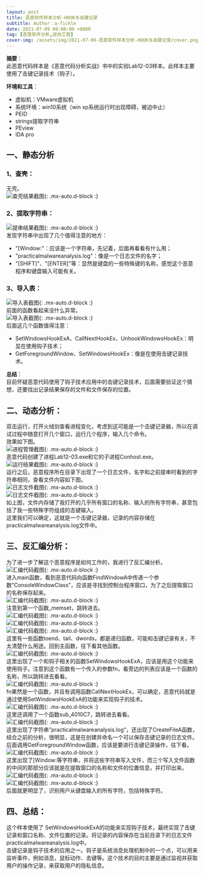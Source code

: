 ```yaml
---
layout: post
title: 恶意软件样本分析-HOOK与击键记录
subtitle: Author：a-fickle
date: 2021-07-09 00:00:00 +0800
tag: [恶意软件分析,逆向工程]
cover-img: /assets/img/2021-07-09-恶意软件样本分析-HOOK与击键记录/cover.png
---
```


**摘要**：             
此恶意代码样本是《恶意代码分析实战》书中的实验Lab12-03样本。此样本主要使用了击键记录技术（钩子）。                          
               
**环境和工具**：                     
* 虚拟机：VMware虚拟机                      
* 系统环境：win10系统（win xp系统运行时出现障碍，被迫中止）                  
* PEID               
* strings提取字符串                       
* PEview               
* IDA pro               
                 
## 一、静态分析              
### 1、查壳：          
无壳。                     
![查壳结果截图](/assets/img/2021-07-09-恶意软件样本分析-HOOK与击键记录/1-1.jpg){: .mx-auto.d-block :}             
### 2、提取字符串：                 
![提串结果截图](/assets/img/2021-07-09-恶意软件样本分析-HOOK与击键记录/1-2.jpg){: .mx-auto.d-block :}                
发现字符串中出现了几个值得注意的地方：                    
* "[Window:"：应该是一个字符串，先记着，后面再看看有什么用；                               
* "practicalmalwareanalysis.log"：像是一个日志文件的名字；               
* "[SHIFT]"、"[ENTER]"等：显然是键盘的一些特殊键的名称，感觉这个恶意程序和键盘输入可能有关。                      
     
### 3、导入表：                     
![导入表截图](/assets/img/2021-07-09-恶意软件样本分析-HOOK与击键记录/1-3.jpg){: .mx-auto.d-block :}         
前面的函数看起来没什么异常。                          
![导入表截图](/assets/img/2021-07-09-恶意软件样本分析-HOOK与击键记录/1-4.jpg){: .mx-auto.d-block :}         
后面这几个函数值得注意：                              
* SetWindowsHookExA、CallNextHookEx、UnhookWindowsHookEx：明显在使用钩子技术；                         
* GetForegroundWindow、SetWindowsHookEx：像是在使用击键记录技术。                          
                
**总结**：              
目前怀疑恶意代码使用了钩子技术应用中的击键记录技术，后面需要验证这个猜想，还要找出记录结果保存的文件和文件保存的位置。                              
                   
                          
## 二、动态分析：                                    
双击运行，打开火绒剑查看进程变化，考虑到这可能是一个击键记录器，所以在调试过程中随意打开几个窗口，运行几个程序，输入几个命令。                                 
效果如下图。                                       
![进程管理截图](/assets/img/2021-07-09-恶意软件样本分析-HOOK与击键记录/2-1.jpg){: .mx-auto.d-block :}         
恶意代码创建了进程Lab12-03.exe和它的子进程Conhost.exe。                   
![运行结果截图](/assets/img/2021-07-09-恶意软件样本分析-HOOK与击键记录/2-2.jpg){: .mx-auto.d-block :}         
运行之后，恶意程序所在目录下出现了一个日志文件，名字和之前提串时看到的字符串相同，查看文件内容如下图。                      
![日志文件截图](/assets/img/2021-07-09-恶意软件样本分析-HOOK与击键记录/2-3.jpg){: .mx-auto.d-block :}         
![日志文件截图](/assets/img/2021-07-09-恶意软件样本分析-HOOK与击键记录/2-4.jpg){: .mx-auto.d-block :}         
如上图，文件内存储了我打开的几乎所有窗口的名称、输入的所有字符串，甚至包括了我一些特殊字符组成的击键输入。                             
这里我们可以确定，这就是一个击键记录器，记录的内容存储在practicalmalwareanalysis.log文件中。                                    
                 
               
## 三、反汇编分析：                               
为了进一步了解这个恶意程序是如何工作的，我进行了反汇编分析。               
![汇编代码截图](/assets/img/2021-07-09-恶意软件样本分析-HOOK与击键记录/3-1.jpg){: .mx-auto.d-block :}         
进入main函数，看到恶意代码向函数FindWindowA中传递一个参数”ConsoleWindowClass”，应该是寻找到控制台程序窗口，为了之后提取窗口的名称保存起来。             
![汇编代码截图](/assets/img/2021-07-09-恶意软件样本分析-HOOK与击键记录/3-2.jpg){: .mx-auto.d-block :}       
注意到第一个函数_memset，跳转进去。                
![汇编代码截图](/assets/img/2021-07-09-恶意软件样本分析-HOOK与击键记录/3-3.jpg){: .mx-auto.d-block :}       
![汇编代码截图](/assets/img/2021-07-09-恶意软件样本分析-HOOK与击键记录/3-4.jpg){: .mx-auto.d-block :}       
![汇编代码截图](/assets/img/2021-07-09-恶意软件样本分析-HOOK与击键记录/3-5.jpg){: .mx-auto.d-block :}       
这里有一些函数toend、tail、dwords，都是递归函数，可能和击键记录有关，不太清楚什么用途。回到主函数，往下看其他函数。                               
![汇编代码截图](/assets/img/2021-07-09-恶意软件样本分析-HOOK与击键记录/3-6.jpg){: .mx-auto.d-block :}       
这里出现了一个和钩子相关的函数SetWindowsHookExA，应该是用这个功能来使用钩子。注意到这个函数有一个传入的参数fn，看旁边的列表应该是一个函数的名称，所以跳转进去看看。                    
![汇编代码截图](/assets/img/2021-07-09-恶意软件样本分析-HOOK与击键记录/3-7.jpg){: .mx-auto.d-block :}       
fn果然是一个函数，并且有调用函数CallNextHookEx，可以确定，恶意代码就是通过使用SetWindowsHookExA的功能来实现钩子的技术。                       
![汇编代码截图](/assets/img/2021-07-09-恶意软件样本分析-HOOK与击键记录/3-8.jpg){: .mx-auto.d-block :}       
这里还调用了一个函数sub_4010C7，跳转进去看看。                      
![汇编代码截图](/assets/img/2021-07-09-恶意软件样本分析-HOOK与击键记录/3-9.jpg){: .mx-auto.d-block :}       
这里出现了字符串”practicalmalwareanalysis.log“，还出现了CreateFileA函数，结合之前的分析，很明显，这是在创建并命名一个可以保存击键记录的日志文件。后面调用GetForegroundWindow函数，应该是要进行击键记录操作，往下看。                       
![汇编代码截图](/assets/img/2021-07-09-恶意软件样本分析-HOOK与击键记录/3-10.jpg){: .mx-auto.d-block :}       
这里出现了[Window:等字符串，并将这些字符串写入文件，而三个写入文件函数的中间的那部分应该就是在提取窗口的名称和文件的位置信息，并打印出来。                              
![汇编代码截图](/assets/img/2021-07-09-恶意软件样本分析-HOOK与击键记录/3-11.jpg){: .mx-auto.d-block :}       
![汇编代码截图](/assets/img/2021-07-09-恶意软件样本分析-HOOK与击键记录/3-12.jpg){: .mx-auto.d-block :}       
后面就更明显了，识别用户从键盘输入的所有字符，包括特殊字符。                        
              
              
## 四、总结：                   
这个样本使用了 SetWindowsHookExA的功能来实现钩子技术，最终实现了击键记录和窗口名称、文件位置的记录。将记录的内容保存在当前目录下的日志文件practicalmalwareanalysis.log中。                  
击键记录是钩子技术的应用之一。钩子是系统消息处理机制中的一个点，可以用来监听事件，例如消息，鼠标动作、击键等。这个技术的目的主要是通过监视并获取用户的操作记录，来获取用户的隐私信息。                               











































































